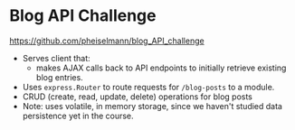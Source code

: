 Blog API Challenge
==================

https://github.com/pheiselmann/blog_API_challenge

* Serves client that:
    + makes AJAX calls back to API endpoints to initially retrieve existing blog entries.
* Uses `express.Router` to route requests for `/blog-posts` to a module.
* CRUD (create, read, update, delete) operations for blog posts
* Note: uses volatile, in memory storage, since we haven't studied data persistence yet in the course.